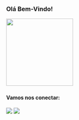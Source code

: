 ### <h3> Olá Bem-Vindo! </h3>

<div>
  <img height="180em" src="https://github-readme-stats.vercel.app/api/top-langs/?username=brunnuscz&layout=compact&langs_count=7&theme=dracula"/>
<!--   <img height="180em" src="https://github-readme-stats.vercel.app/api?username=brunnuscz&show_icons=true&theme=dracula&include_all_commits=true&count_private=true"/> -->
</div>

### <h4> Vamos nos conectar: </h4>
<div>
  <a href = "mailto:brunnuscz@gmail.com"><img src="https://img.shields.io/badge/-Gmail-%23333?style=for-the-badge&logo=gmail&logoColor=white" target="_blank"></a>
  <a href="https://www.linkedin.com/in/brunnuscz/" target="_blank"><img src="https://img.shields.io/badge/-LinkedIn-%230077B5?style=for-the-badge&logo=linkedin&logoColor=white" target="_blank"></a> 
</div>



